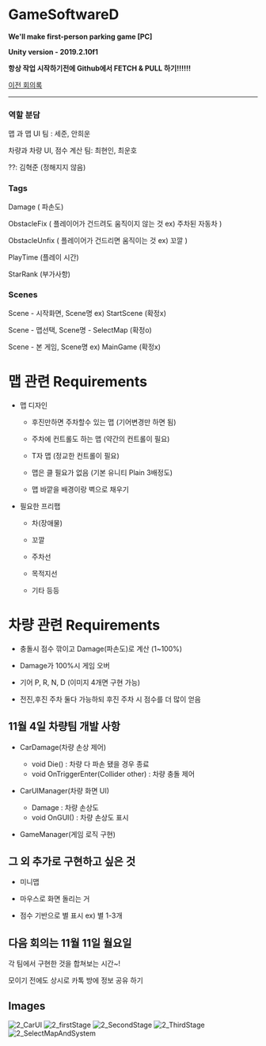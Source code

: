 # GameSoftwareD

**We'll make first-person parking game [PC]**

**Unity version - 2019.2.10f1**

**항상 작업 시작하기전에 Github에서 FETCH & PULL 하기!!!!!!**

[이전 회의록](https://github.com/anheew1/GameSoftwareD/wiki/1st-Meeting-Log)

---
### 역할 분담

맵 과 맵 UI 팀 : 세준, 안희운

차량과 차량 UI, 점수 계산 팀: 최현인, 최운호

??: 김혁준 (정해지지 않음)

### Tags
Damage ( 파손도)

ObstacleFix ( 플레이어가 건드려도 움직이지 않는 것 ex) 주차된 자동차 )

ObstacleUnfix ( 플레이어가 건드리면 움직이는 것 ex) 꼬깔 )

PlayTime (플레이 시간)

StarRank (부가사항)

### Scenes
Scene - 시작화면, Scene명 ex) StartScene (확정x)

Scene - 맵선택,  Scene명 - SelectMap (확정o) 

Scene - 본 게임, Scene명 ex) MainGame (확정x)

# 맵 관련 Requirements
* 맵 디자인

    * 후진만하면 주차할수 있는 맵 (기어변경만 하면 됨)

    * 주차에 컨트롤도 하는 맵 (약간의 컨트롤이 필요)

    * T자 맵 (정교한 컨트롤이 필요)

    * 맵은 클 필요가 없음 (기본 유니티 Plain 3배정도)

    * 맵 바깥을 배경이랑 벽으로 채우기

* 필요한 프리팹 

    * 차(장애물)

    * 꼬깔

    * 주차선

    * 목적지선 

    * 기타 등등

# 차량 관련 Requirements

* 충돌시 점수 깎이고 Damage(파손도)로 계산 (1~100%)

* Damage가 100%시 게임 오버

* 기어 
P,
R,
N,
D
(이미지 4개면 구현 가능)

* 전진,후진 주차 둘다 가능하되 후진 주차 시 점수를 더 많이 얻음

## 11월 4일 차량팀 개발 사항
* CarDamage(차량 손상 제어)
   * void Die() : 차량 다 파손 됐을 경우 종료
   * void  OnTriggerEnter(Collider other) : 차량 충돌 제어

* CarUIManager(차량 화면 UI)
   * Damage : 차량 손상도
   * void OnGUI() : 차량 손상도 표시

* GameManager(게임 로직 구현) 


## 그 외 추가로 구현하고 싶은 것
* 미니맵

* 마우스로 화면 돌리는 거

* 점수 기반으로 별 표시 ex) 별 1-3개

## 다음 회의는 11월 11일 월요일 
각 팀에서 구현한 것을 합쳐보는 시간~!


모이기 전에도 상시로 카톡 방에 정보 공유 하기

## Images

![2_CarUI](https://user-images.githubusercontent.com/28583561/67908501-11f36580-fbbf-11e9-99cd-f3977bc94927.jpg)
![2_firstStage](https://user-images.githubusercontent.com/28583561/67908569-4ebf5c80-fbbf-11e9-843c-ab57edeffce5.jpg)
![2_SecondStage](https://user-images.githubusercontent.com/28583561/67908570-4f57f300-fbbf-11e9-956c-e023c8443460.jpg)
![2_ThirdStage](https://user-images.githubusercontent.com/28583561/67908572-4f57f300-fbbf-11e9-9f48-ac6f0472a941.jpg)
![2_SelectMapAndSystem](https://user-images.githubusercontent.com/28583561/67908571-4f57f300-fbbf-11e9-8745-82a47859d529.jpg)
